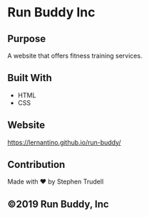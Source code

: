# Run Buddy Inc

## Purpose

A website that offers fitness training services.

## Built With

* HTML
* CSS

## Website

https://lernantino.github.io/run-buddy/

## Contribution

Made with ❤️ by Stephen Trudell

## ©️2019 Run Buddy, Inc
